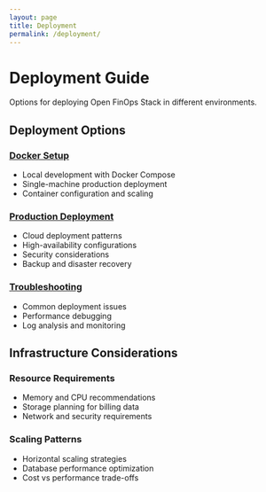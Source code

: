 ```yaml
---
layout: page
title: Deployment
permalink: /deployment/
---
```


# Deployment Guide

Options for deploying Open FinOps Stack in different environments.

## Deployment Options

### [Docker Setup](docker.md)
- Local development with Docker Compose
- Single-machine production deployment
- Container configuration and scaling

### [Production Deployment](production.md)
- Cloud deployment patterns
- High-availability configurations
- Security considerations
- Backup and disaster recovery

### [Troubleshooting](troubleshooting.md)
- Common deployment issues
- Performance debugging
- Log analysis and monitoring

## Infrastructure Considerations

### Resource Requirements
- Memory and CPU recommendations
- Storage planning for billing data
- Network and security requirements

### Scaling Patterns
- Horizontal scaling strategies
- Database performance optimization
- Cost vs performance trade-offs